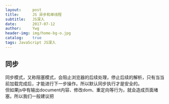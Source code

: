 ```yaml
---
layout:     post
title:      JS 异步和单线程
subtitle:   JS深入
date:       2017-07-12
author:     Ywg
header-img: img/home-bg-o.jpg
catalog:    true
tags: JavaScript JS深入
---
```

## 同步
同步模式，又称阻塞模式，会阻止浏览器的后续处理，停止后续的解析，只有当当前加载完成后，才能进行下一步操作。所以默认同步执行才是安全的。<br>
但如果js中有输出document内容、修改dom、重定向等行为，就会造成页面堵塞。所以我们一般建议把<script>标签放在<body>结尾处，这样尽可能减少页面阻塞。
```
console.log(100);
alert(200); 
console.log(300);
//弹框关闭后才会执行下面的代码
```

## 异步
异步加载又叫非阻塞加载，浏览器在下载执行js的同时，还会继续进行后续页面的处理。<br>
**只有在当前的所有同步任务执行完毕后，才会执行异步任务。**
```
setTimeout(function() {
    console.log('我是异步执行的回调函数');
}, 0);
for(var i = 0; i < 99999; i++) {}
console.log('end');
//结果: end  我是异步执行的回调函数
```

### 4种方法
#### 1.回调函数
优点是简单、容易理解和部署 <br>
缺点是不利于代码的阅读和维护，各个部分之间高度耦合（Coupling），流程会很混乱，而且每个任务只能指定一个回调函数。
#### 2.事件监听
比较容易理解，可以绑定多个事件，每个事件可以指定多个回调函数，而且可以“去耦合”（Decoupling），有利于实现模块化。 <br>
缺点是整个程序都要变成事件驱动型，运行流程会变得很不清晰。
#### 3.发布/订阅

#### 4.Promises对象 链式调用（重要）
- 目的是为异步编程提供统一接口。
- 思想：每一个异步任务返回一个Promise对象，该对象有一个then方法，允许指定回调函数。

### 异步使用的场景
#### 1. 定时任务：setTimeout、setInerval
```
console.log(100);
setTimeout(funtion() {
  console.log(200);
}, 1000);
console.log(300);
```
#### 2. 网络请求：ajax请求、动态img加载
ajax请求：
```
console.log('start');
$.get('./data.json', function(data) {
  console.log(data);
});
console.log('end');
```
动态img加载：
```
console.log('start');
var img = document.createElement('img');
img.onload = function() {
  console.log('loaded');
};
img.src = 'xxx.png';
console.log('end');
```
#### 3. 事件监听
```
console.log('start');
document.getElementById('btn1).addEventListener('click', function() {
  console.log('clicked');
});
console.log('end');
```

### setTimeout(fn, 0)
将回调函数fn立刻插入任务队列，等待执行，而不是立即执行。
```
setTimeout(function() {
    console.log('a')
}, 0);
for(var i = 0; i < 99999; i++) {}
console.log('b');
// 结果：b  a
```

## 同步和异步的区别
1. 同步会阻塞代码执行，而异步不会 
2. alert是同步，setTimeout是异步

## 单线程
- 单线程：指一次只能完成一件任务。如果有多个任务，就必须排队，前面一个任务完成，再执行后面一个任务，以此类推。
- 常说的单线程其实指的是主线程

触发和执行并不是同一概念，计时器的回调函数一定会在指定delay的时间后被触发，但并不一定立即执行，可能需要等待。<br>

所有JavaScript代码是在一个线程里执行的，**像定时任务和事件监听等操作只有在JS单线程空闲时才会执行**。<br>

**JavaScript引擎是单线程运行的,浏览器无论在什么时候都只且只有一个线程在运行JavaScript程序**<br>

但是**浏览器内部是多线程的**，你的一些I/O操作、定时器的计时和事件监听（click, keydown...）等都是由浏览器提供的其他线程来完成的。<br>

Javascript除了一个主线程外,还配有一个代码队列,这个队列用以存放定时器、HTTP请求、事件响应的回调。<br>

![单线程](http://images.cnblogs.com/cnblogs_com/wancy86/399808/o_js1.jpg)

```
setTimeout(function(){
  alert('ok'); //这个alert永远不会被执行
},0);
while(true){}
```

## 单线程和异步是否矛盾？
- Javascript 本身是单线程的，并没有异步的特性。
- 浏览器内部是多线程的， 而异步是通过浏览器来实现的。

## 任务队列和事件循环

## 面试题
```
//同步代码执行完后再执行异步代码
console.log(1);
setTimeout(function () {
  console.log(2)
}, 0);
console.log(3);
setTimeout(function () {
 console.log(4);
}, 1000);
console.log(5);
//结果：1 3 5 2 4
```
```
/**
 * js的工作机制是：当线程中没有执行任何同步代码的前提下才会执行异步代码，
 * setTimeout是异步代码，所以setTimeout只能等js空闲才会执行，但死循环是永远不会空闲的，所以setTimeout也永远不会执行。
 */
setTimeout(function (){
    console.log('ok');
},1000);
while (true){}
alert('end');
//死循环导致alert不执行,setTimeout也不执行。
```


